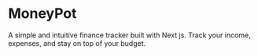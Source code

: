 # MoneyPot
A simple and intuitive finance tracker built with Next js. Track your income, expenses, and stay on top of your budget.
